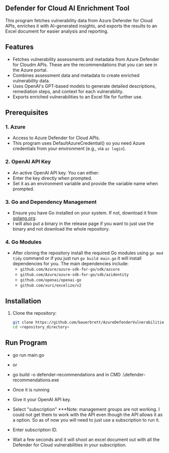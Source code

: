 ## Defender for Cloud AI Enrichment Tool

This program fetches vulnerability data from Azure Defender for Cloud APIs, enriches it with AI-generated insights, and exports the results to an Excel document for easier analysis and reporting.

## Features

- Fetches vulnerability assessments and metadata from Azure Defender for Cloudm APIs. These are the recommendations that you can see in the Azure portal.
- Combines assessment data and metadata to create enriched vulnerability data.
- Uses OpenAI's GPT-based models to generate detailed descriptions, remediation steps, and context for each vulnerability.
- Exports enriched vulnerabilities to an Excel file for further use.

## Prerequisites

### 1. Azure
- Access to Azure Defender for Cloud APIs.
- This program uses DefaultAzureCredential() so you need Azure credentials from your environment (e.g., via `az login`).

### 2. OpenAI API Key
- An active OpenAI API key. You can either:
- Enter the key directly when prompted.
- Set it as an environment variable and provide the variable name when prompted.

### 3. Go and Dependency Management
   - Ensure you have Go installed on your system. If not, download it from [golang.org](https://golang.org/).
   - I will also put a binary in the release page if you want to just use the binary and not download the whole repository.

### 4. Go Modules
- After cloning the repository install the required Go modules using `go mod tidy` command or if you just run `go build main.go` it will install dependencies for you. The main dependencies include:
  - `github.com/Azure/azure-sdk-for-go/sdk/azcore`
  - `github.com/Azure/azure-sdk-for-go/sdk/azidentity`
  - `github.com/openai/openai-go`
  - `github.com/xuri/excelize/v2`

## Installation

1. Clone the repository:
   ```bash
   git clone https://github.com/bauerbrett/AzureDefenderVulnerabilities
   cd <repository_directory>

## Run Program 
- go run main.go 
- or 
- go build -o defender-recommendations and in CMD .\defender-recommendations.exe

- Once it is running 
- Give it your OpenAI API key.
- Select "subscription" ***Note: management groups are not working. I could not get them to work with the API even though the API allows it as a option. So as of now you will need to just use a subscription to run it.
- Enter subscription ID.
- Wait a few seconds and it will shoot an excel document out with all the Defender for Cloud vulnerabilities in your subscription.